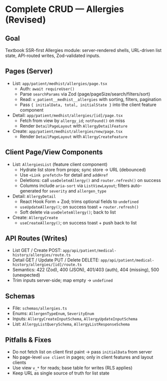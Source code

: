# Complete CRUD — Allergies (Revised)

## Goal
Textbook SSR-first Allergies module: server-rendered shells, URL-driven list state, API-routed writes, Zod-validated inputs.

## Pages (Server)
- List: `app/patient/medhist/allergies/page.tsx`
  - Auth: `await requireUser()`
  - Parse `searchParams` via Zod (page/pageSize/search/filters/sort)
  - Read: `v_patient__medhist__allergies` with sorting, filters, pagination
  - Pass `{ initialData, total, initialState }` into the client feature component
- Detail: `app/patient/medhist/allergies/[id]/page.tsx`
  - Fetch from view by `allergy_id`; `notFound()` on miss
  - Render `DetailPageLayout` with `AllergyDetailFeature`
- Create: `app/patient/medhist/allergies/new/page.tsx`
  - Render `DetailPageLayout` with `AllergyCreateFeature`

## Client Page/View Components
- List: `AllergiesList` (feature client component)
  - Hydrate list store from props; sync store → URL (debounced)
  - Use `<Link prefetch>` for detail and `addHref`
  - Deletions: call `useDeleteAllergy()` and `router.refresh()` on success
  - Columns include `aria-sort` via `ListViewLayout`; filters auto-generated for `severity` and `allergen_type`
- Detail: `AllergyDetail`
  - React Hook Form + Zod; trims optional fields to `undefined`
  - `useUpdateAllergy()`; on success toast + `router.refresh()`
  - Soft delete via `useDeleteAllergy()`; back to list
- Create: `AllergyCreate`
  - `useCreateAllergy()`; on success toast + push back to list

## API Routes (Writes)
- List GET / Create POST: `app/api/patient/medical-history/allergies/route.ts`
- Detail GET / Update PUT / Delete DELETE: `app/api/patient/medical-history/allergies/[id]/route.ts`
- Semantics: 422 (Zod), 400 (JSON), 401/403 (auth), 404 (missing), 500 (unexpected)
- Trim inputs server-side; map empty → `undefined`

## Schemas
- File: `schemas/allergies.ts`
- Enums: `AllergenTypeEnum`, `SeverityEnum`
- Inputs: `AllergyCreateInputSchema`, `AllergyUpdateInputSchema`
- List: `AllergyListQuerySchema`, `AllergyListResponseSchema`

## Pitfalls & Fixes
- Do not fetch list on client first paint → pass `initialData` from server
- No page-level `use client` in pages; only in client features and layout clients
- Use view `v_*` for reads; base table for writes (RLS applies)
- Keep URL as single source of truth for list state
